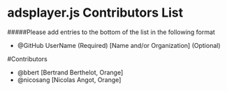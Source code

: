 # adsplayer.js Contributors List
#####Please add entries to the bottom of the list in the following format
* @GitHub UserName (Required) [Name and/or Organization] (Optional)

#Contributors
* @bbert [Bertrand Berthelot, Orange]
* @nicosang [Nicolas Angot, Orange]
